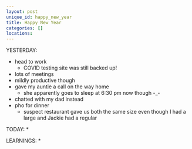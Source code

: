 ```yaml
---
layout: post
unique_id: happy_new_year
title: Happy New Year
categories: []
locations: 
---
```


YESTERDAY:
* head to work
  * COVID testing site was still backed up!
* lots of meetings
* mildly productive though
* gave my auntie a call on the way home
  * she apparently goes to sleep at 6:30 pm now though -_-
* chatted with my dad instead
* pho for dinner
  * suspect restaurant gave us both the same size even though I had a large and Jackie had a regular

TODAY:
* 

LEARNINGS:
* 
